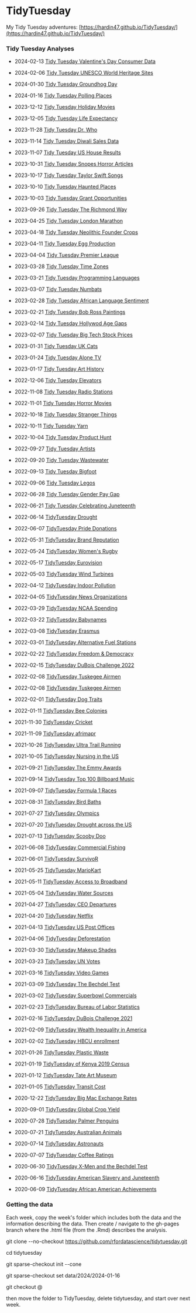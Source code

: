 # TidyTuesday

My Tidy Tuesday adventures: [https://hardin47.github.io/TidyTuesday/](https://hardin47.github.io/TidyTuesday/)

### Tidy Tuesday Analyses

* 2024-02-13 [Tidy Tuesday Valentine's Day Consumer Data](https://hardin47.github.io/TidyTuesday/2024-02-13/valentines.html)

* 2024-02-06 [Tidy Tuesday UNESCO World Heritage Sites](https://hardin47.github.io/TidyTuesday/2024-02-06/unesco.html)

* 2024-01-30 [Tidy Tuesday Groundhog Day](https://hardin47.github.io/TidyTuesday/2024-01-30/groundhogs.html)

* 2024-01-16 [Tidy Tuesday Polling Places](https://hardin47.github.io/TidyTuesday/2024-01-16/polling.html)

* 2023-12-12 [Tidy Tuesday Holiday Movies](https://hardin47.github.io/TidyTuesday/2023-12-12/holidaymovies.html)

* 2023-12-05 [Tidy Tuesday Life Expectancy](https://hardin47.github.io/TidyTuesday/2023-12-05/life_exp.html)

* 2023-11-28 [Tidy Tuesday Dr. Who](https://hardin47.github.io/TidyTuesday/2023-11-28/drwho.html)

* 2023-11-14 [Tidy Tuesday Diwali Sales Data](https://hardin47.github.io/TidyTuesday/2023-11-14/diwali.html)

* 2023-11-07 [Tidy Tuesday US House Results](https://hardin47.github.io/TidyTuesday/2023-11-07/house.html)

* 2023-10-31 [Tidy Tuesday Snopes Horror Articles](https://hardin47.github.io/TidyTuesday/2023-10-31/snopes.html)

* 2023-10-17 [Tidy Tuesday Taylor Swift Songs](https://hardin47.github.io/TidyTuesday/2023-10-17/TS.html)

* 2023-10-10 [Tidy Tuesday Haunted Places](https://hardin47.github.io/TidyTuesday/2023-10-10/haunted.html)

* 2023-10-03 [Tidy Tuesday Grant Opportunities](https://hardin47.github.io/TidyTuesday/2023-10-03/grants.html)

* 2023-09-26 [Tidy Tuesday The Richmond Way](https://hardin47.github.io/TidyTuesday/2023-09-26/richmondway.html)

* 2023-04-25 [Tidy Tuesday London Marathon](https://hardin47.github.io/TidyTuesday/2023-04-25/marathon.html)

* 2023-04-18 [Tidy Tuesday Neolithic Founder Crops](https://hardin47.github.io/TidyTuesday/2023-04-18/crops.html)

* 2023-04-11 [Tidy Tuesday Egg Production](https://hardin47.github.io/TidyTuesday/2023-04-11/eggs.html)

* 2023-04-04 [Tidy Tuesday Premier League](https://hardin47.github.io/TidyTuesday/2023-04-04/premier.html)

* 2023-03-28 [Tidy Tuesday Time Zones](https://hardin47.github.io/TidyTuesday/2023-03-28/time_zones.html)

* 2023-03-21 [Tidy Tuesday Programming Languages](https://hardin47.github.io/TidyTuesday/2023-03-21/prog_lang.html)

* 2023-03-07 [Tidy Tuesday Numbats](https://hardin47.github.io/TidyTuesday/2023-03-07/numbats.html)

* 2023-02-28 [Tidy Tuesday African Language Sentiment](https://hardin47.github.io/TidyTuesday/2023-02-28/afr_sent.html)

* 2023-02-21 [Tidy Tuesday Bob Ross Paintings](https://hardin47.github.io/TidyTuesday/2023-02-21/bobross.html)

* 2023-02-14 [Tidy Tuesday Hollywod Age Gaps](https://hardin47.github.io/TidyTuesday/2023-02-14/love.html)

* 2023-02-07 [Tidy Tuesday Big Tech Stock Prices](https://hardin47.github.io/TidyTuesday/2023-02-07/techstock.html)

* 2023-01-31 [Tidy Tuesday UK Cats](https://hardin47.github.io/TidyTuesday/2023-01-31/cats.html)

* 2023-01-24 [Tidy Tuesday Alone TV](https://hardin47.github.io/TidyTuesday/2023-01-24/alone.html)

* 2023-01-17 [Tidy Tuesday Art History](https://hardin47.github.io/TidyTuesday/2023-01-17/arthistory.html)

* 2022-12-06 [Tidy Tuesday Elevators](https://hardin47.github.io/TidyTuesday/2022-12-06/elevators.html)

* 2022-11-08 [Tidy Tuesday Radio Stations](https://hardin47.github.io/TidyTuesday/2022-11-08/radiostations.html)

* 2022-11-01 [Tidy Tuesday Horror Movies](https://hardin47.github.io/TidyTuesday/2022-11-01/horrormovies.html)

* 2022-10-18 [Tidy Tuesday Stranger Things](https://hardin47.github.io/TidyTuesday/2022-10-18/strangerthings.html)

* 2022-10-11 [Tidy Tuesday Yarn](https://hardin47.github.io/TidyTuesday/2022-10-11/yarn.html)

* 2022-10-04 [Tidy Tuesday Product Hunt](https://hardin47.github.io/TidyTuesday/2022-10-04/product_hunt.html)

* 2022-09-27 [Tidy Tuesday Artists](https://hardin47.github.io/TidyTuesday/2022-09-27/artists.html)

* 2022-09-20 [Tidy Tuesday Wastewater](https://hardin47.github.io/TidyTuesday/2022-09-20/wastewater.html)

* 2022-09-13 [Tidy Tuesday Bigfoot](https://hardin47.github.io/TidyTuesday/2022-09-13/bigfoot.html)

* 2022-09-06 [Tidy Tuesday Legos](https://hardin47.github.io/TidyTuesday/2022-09-06/legos.html)

* 2022-06-28 [Tidy Tuesday Gender Pay Gap](https://hardin47.github.io/TidyTuesday/2022-06-28/paygap.html)

* 2022-06-21 [Tidy Tuesday Celebrating Juneteenth](https://hardin47.github.io/TidyTuesday/2022-06-21/juneteenth.html)

* 2022-06-14 [TidyTuesday Drought](https://hardin47.github.io/TidyTuesday/2022-06-14/drought.html)

* 2022-06-07 [TidyTuesday Pride Donations](https://hardin47.github.io/TidyTuesday/2022-06-07/pride.html)

* 2022-05-31 [TidyTuesday Brand Reputation](https://hardin47.github.io/TidyTuesday/2022-05-31/reputation.html)

* 2022-05-24 [TidyTuesday Women's Rugby](https://hardin47.github.io/TidyTuesday/2022-05-24/womensrugby.html)

* 2022-05-17 [TidyTuesday Eurovision](https://hardin47.github.io/TidyTuesday/2022-05-17/eurovision.html)

* 2022-05-03 [TidyTuesday Wind Turbines](https://hardin47.github.io/TidyTuesday/2022-05-03/wind-turbines.html)

* 2022-04-12 [TidyTuesday Indoor Pollution](https://hardin47.github.io/TidyTuesday/2022-04-12/indoor_pollution.html)

* 2022-04-05 [TidyTuesday News Organizations](https://hardin47.github.io/TidyTuesday/2022-04-05/news.html)

* 2022-03-29 [TidyTuesday NCAA Spending](https://hardin47.github.io/TidyTuesday/2022-03-29/ncaa.html)

* 2022-03-22 [TidyTuesday Babynames](https://hardin47.github.io/TidyTuesday/2022-03-22/babynames.html)

* 2022-03-08 [TidyTuesday Erasmus](https://hardin47.github.io/TidyTuesday/2022-03-08/erasmus.html)

* 2022-03-01 [TidyTuesday Alternative Fuel Stations](https://hardin47.github.io/TidyTuesday/2022-03-01/altfuel.html)

* 2022-02-22 [TidyTuesday Freedom & Democracy](https://hardin47.github.io/TidyTuesday/2022-02-22/freedom.html)

* 2022-02-15 [TidyTuesday DuBois Challenge 2022](https://hardin47.github.io/TidyTuesday/2022-02-15/DuBois2022.html)

* 2022-02-08 [TidyTuesday Tuskegee Airmen](https://hardin47.github.io/TidyTuesday/2022-02-08/tuskegee_air.html)

* 2022-02-08 [TidyTuesday Tuskegee Airmen](https://hardin47.github.io/TidyTuesday/2022-02-08/tuskegee_air.html)

* 2022-02-01 [TidyTuesday Dog Traits](https://hardin47.github.io/TidyTuesday/2022-02-01/dogs.html)

* 2022-01-11 [TidyTuesday Bee Colonies](https://hardin47.github.io/TidyTuesday/2022-01-11/bees.html)

* 2021-11-30 [TidyTuesday Cricket](https://hardin47.github.io/TidyTuesday/2021-11-30/cricket.html)

* 2021-11-09 [TidyTuesday afrimapr](https://hardin47.github.io/TidyTuesday/2021-11-09/afrimapr.html)

* 2021-10-26 [TidyTuesday Ultra Trail  Running](https://hardin47.github.io/TidyTuesday/2021-10-26/running.html)

* 2021-10-05 [TidyTuesday Nursing in the US](https://hardin47.github.io/TidyTuesday/2021-10-05/nurses.html)

* 2021-09-21 [TidyTuesday The Emmy Awards](https://hardin47.github.io/TidyTuesday/2021-09-21/emmys.html)

* 2021-09-14 [TidyTuesday Top 100 Billboard Music](https://hardin47.github.io/TidyTuesday/2021-09-14/music.html)

* 2021-09-07 [TidyTuesday Formula 1 Races](https://hardin47.github.io/TidyTuesday/2021-09-07/formula1.html)

* 2021-08-31 [TidyTuesday Bird Baths](https://hardin47.github.io/TidyTuesday/2021-08-31/birdbaths.html)

* 2021-07-27 [TidyTuesday Olympics](https://hardin47.github.io/TidyTuesday/2021-07-27/olympics.html)

* 2021-07-20 [TidyTuesday Drought across the US](https://hardin47.github.io/TidyTuesday/2021-07-20/drought.html)

* 2021-07-13 [TidyTuesday Scooby Doo](https://hardin47.github.io/TidyTuesday/2021-07-13/scooby.html)

* 2021-06-08 [TidyTuesday Commercial Fishing](https://hardin47.github.io/TidyTuesday/2021-06-08/fishing.html)

* 2021-06-01 [TidyTuesday SurvivoR](https://hardin47.github.io/TidyTuesday/2021-06-01/survivor.html)

* 2021-05-25 [TidyTuesday MarioKart](https://hardin47.github.io/TidyTuesday/2021-05-25/mariokart.html)

* 2021-05-11 [TidyTuesday Access to Broadband](https://hardin47.github.io/TidyTuesday/2021-05-11/broadband.html)

* 2021-05-04 [TidyTuesday Water Sources](https://hardin47.github.io/TidyTuesday/2021-05-04/water.html)

* 2021-04-27 [TidyTuesday CEO Departures](https://hardin47.github.io/TidyTuesday/2021-04-27/CEOs.html)

* 2021-04-20 [TidyTuesday Netflix](https://hardin47.github.io/TidyTuesday/2021-04-20/netflix.html)

* 2021-04-13 [TidyTuesday US Post Offices](https://hardin47.github.io/TidyTuesday/2021-04-13/postoffice.html)

* 2021-04-06 [TidyTuesday Deforestation](https://hardin47.github.io/TidyTuesday/2021-04-06/deforest.html)

* 2021-03-30 [TidyTuesday Makeup Shades](https://hardin47.github.io/TidyTuesday/2021-03-30/shades.html)

* 2021-03-23 [TidyTuesday UN Votes](https://hardin47.github.io/TidyTuesday/2021-03-23/unvotes.html)

* 2021-03-16 [TidyTuesday Video Games](https://hardin47.github.io/TidyTuesday/2021-03-16/videogames.html)

* 2021-03-09 [TidyTuesday The Bechdel Test](https://hardin47.github.io/TidyTuesday/2021-03-09/bechdel.html)

* 2021-03-02 [TidyTuesday Superbowl Commercials](https://hardin47.github.io/TidyTuesday/2021-03-02/superbowl.html)

* 2021-02-23 [TidyTuesday Bureau of Labor Statistics](https://hardin47.github.io/TidyTuesday/2021-02-23/BLS.html)

* 2021-02-16 [TidyTuesday DuBois Challenge 2021](https://hardin47.github.io/TidyTuesday/2021-02-16/DuBois.html)

* 2021-02-09 [TidyTuesday Wealth Inequality in America](https://hardin47.github.io/TidyTuesday/2021-02-09/wealthinequal.html)

* 2021-02-02 [TidyTuesday HBCU enrollment](https://hardin47.github.io/TidyTuesday/2021-02-02/hbcu.html)

* 2021-01-26 [TidyTuesday Plastic Waste](https://hardin47.github.io/TidyTuesday/2021-01-26/plastic.html)

* 2021-01-19 [TidyTuesday of Kenya 2019 Census](https://hardin47.github.io/TidyTuesday/2021-01-19/kenyacensus.html)

* 2021-01-12 [TidyTuesday Tate Art Museum](https://hardin47.github.io/TidyTuesday/2021-01-12/art.html)

* 2021-01-05 [TidyTuesday Transit Cost](https://hardin47.github.io/TidyTuesday/2021-01-05/transit.html)

* 2020-12-22 [TidyTuesday Big Mac Exchange Rates](https://hardin47.github.io/TidyTuesday/2020-12-22/bigmac.html)

* 2020-09-01 [TidyTuesday Global Crop Yield](https://hardin47.github.io/TidyTuesday/2020-09-01/crops.html)

* 2020-07-28 [TidyTuesday Palmer Penguins](https://hardin47.github.io/TidyTuesday/2020-07-28/penguins.html)

* 2020-07-21 [TidyTuesday Australian Animals](https://hardin47.github.io/TidyTuesday/2020-07-21/aussieanimals.html)

* 2020-07-14 [TidyTuesday Astronauts](https://hardin47.github.io/TidyTuesday/2020-07-14/astronaut.html)

* 2020-07-07 [TidyTuesday Coffee Ratings](https://hardin47.github.io/TidyTuesday/2020-07-07/coffeeratings.html)

* 2020-06-30 [TidyTuesday X-Men and the Bechdel Test](https://hardin47.github.io/TidyTuesday/2020-06-30/xmen.html)

* 2020-06-16 [TidyTuesday American Slavery and Juneteenth](https://hardin47.github.io/TidyTuesday/2020-06-16/slavery.html)

* 2020-06-09 [TidyTuesday African American Achievements](https://hardin47.github.io/TidyTuesday/2020-06-09/AAA.html)


### Getting the data

Each week, copy the week's folder which includes both the data and the information describing the data.  Then create / navigate to the gh-pages branch where the .html file (from the .Rmd) describes the analysis.

git clone --no-checkout https://github.com/rfordatascience/tidytuesday.git

cd tidytuesday

git sparse-checkout init --cone

git sparse-checkout set data/2024/2024-01-16

git checkout @

then move the folder to TidyTuesday, delete tidytuesday, and start over next week.